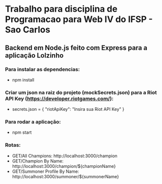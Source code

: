 # Trabalho para disciplina de Programacao para Web IV do IFSP - Sao Carlos
## Backend em Node.js feito com Express para a aplicação Lolzinho

### Para instalar as dependencias:
 - npm install

### Criar um json na raiz do projeto (mockSecrets.json) para a Riot API Key (https://developer.riotgames.com/):
 - secrets.json = {
  "riotApiKey": "Insira sua Riot API Key"
 }
 
 ### Para  rodar a aplicação:
 - npm start
 
 
### Rotas:
 - GET/All Champions: http://localhost:3000/champion
 - GET/Champion By Name: http://localhost:3000/champion/${championName}
 - GET/Summoner Profile By Name: http://localhost:3000/summoner/${summonerName}
